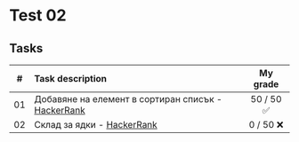 # Test 02

## Tasks
| # | Task description | My grade |
| - | :--------------- | :-------: |
| 01 | Добавяне на елемент в сортиран списък - [HackerRank](https://www.hackerrank.com/contests/2-2023-2024/challenges/challenge-4271) | 50 / 50 ✅ |
| 02 | Склад за ядки - [HackerRank](https://www.hackerrank.com/contests/2-2023-2024/challenges/kosi) | 0 / 50 ❌ |
